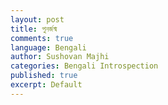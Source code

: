 ```yaml
---
layout: post
title: পুনর্জন্ম
comments: true
language: Bengali
author: Sushovan Majhi
categories: Bengali Introspection
published: true
excerpt: Default
---
```

